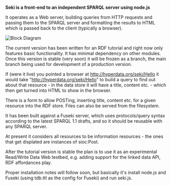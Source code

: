**Seki is a front-end to an independent SPARQL server using node.js**

It operates as a Web server, building queries from HTTP requests and passing them to the SPARQL server and formatting the results to HTML which is passed back to the client (typically a browser).

![Block Diagram](https://github.com/danja/seki/raw/master/docs/seki-full.png)

The current version has been written for an RDF tutorial and right now only features basic functionality. It has minimal dependency on other modules. Once this version is stable (very soon) it will be frozen as a branch, the main branch being used for development of a production version.

If (were it live) you pointed a browser at http://hyperdata.org/seki/Hello it would take "http://hyperdata.org/seki/Hello" to build a query to find out about that resource - in the data store it will have a title, content etc. - which then get turned into HTML to show in the browser.

There is a form to allow POSTing, inserting title, content etc. for a given resource into the RDF store. Files can also be served from the filesystem.

It has been built against a Fuseki server, which uses protocols/query syntax according to the latest SPARQL 1.1 drafts, and so it should be reusable with any SPARQL server.

At present it considers all resources to be information resources - the ones that get displated are instances of sioc:Post.

After the tutorial version is stable the plan is to use it as an experimental Read/Write Data Web testbed, e.g. adding support for the linked data API, RDF affordances play.

Proper installation notes will follow soon, but basically it's install node.js and Fuseki (using tdb.ttl as the config for Fuseki) and run seki.js.




